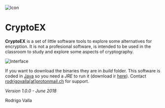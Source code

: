 ![Icon](https://github.com/rvalla/CryptoEX/raw/master/assets/img/icon.png)
# CryptoEX

**CryptoEX** is a set of little software tools to explore some alternatives for encryption.
It is not a profesional software, is intended to be used in the classroom to study and
explore some aspects of cryptography.

![Interface](https://github.com/rvalla/CryptoEX/raw/master/assets/img/Interface.png)

If you want to download the binaries they are in _build_ folder. This
software is coded in [Java](https://en.wikipedia.org/wiki/Java_%28programming_language%29)
so you need a _JRE_ to run it (download ir [here](https://www.java.com/es/)). Contact
[rodrigovalla[at]protonmail.ch](mailto:rodrigovalla@protonmail.ch) for support.

*Version 1.0.0 - June 2018*

Rodrigo Valla
